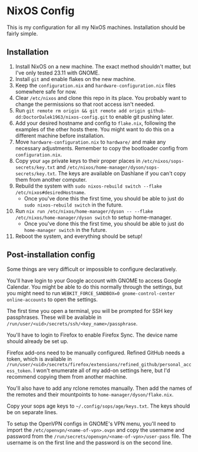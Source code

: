 # NixOS Config

This is my configuration for all my NixOS machines. Installation should be fairly simple.

## Installation

1. Install NixOS on a new machine. The exact method shouldn't matter, but I've only tested 23.11 with GNOME.
2. Install `git` and enable flakes on the new machine.
3. Keep the `configuration.nix` and `hardware-configuration.nix` files somewhere safe for now.
4. Clear `/etc/nixos` and clone this repo in its place. You probably want to change the permissions so that root access isn't needed.
5. Run `git remote rm origin && git remote add origin github-dd:DoctorDalek1963/nixos-config.git` to enable git pushing later.
6. Add your desired hostname and config to `flake.nix`, following the examples of the other hosts there. You might want to do this on a different machine before installation.
8. Move `hardware-configuration.nix` to `hardware/` and make any necessary adjustments. Remember to copy the bootloader config from `configuration.nix`.
9. Copy your `age` private keys to their proper places in `/etc/nixos/sops-secrets/key.txt` and `/etc/nixos/home-manager/dyson/sops-secrets/key.txt`. The keys are available on Dashlane if you can't copy them from another computer.
10. Rebuild the system with `sudo nixos-rebuild switch --flake /etc/nixos#desiredHostname`.
    - Once you've done this the first time, you should be able to just do `sudo nixos-rebuild switch` in the future.
11. Run `nix run /etc/nixos/home-manager/dyson -- --flake /etc/nixos/home-manager/dyson switch` to setup home-manager.
    - Once you've done this the first time, you should be able to just do `home-manager switch` in the future.
12. Reboot the system, and everything should be setup!

## Post-installation config

Some things are very difficult or impossible to configure declaratively.

You'll have login to your Google account with GNOME to access Google Calendar. You might be able to do this normally through the settings, but you might need to run `WEBKIT_FORCE_SANDBOX=0 gnome-control-center online-accounts` to open the settings.

The first time you open a terminal, you will be prompted for SSH key passphrases. These will be available in `/run/user/<uid>/secrets/ssh/<key_name>/passphrase`.

You'll have to login to Firefox to enable Firefox Sync. The device name should already be set up.

Firefox add-ons need to be manually configured. Refined GitHub needs a token, which is available in `/run/user/<uid>/secrets/firefox/extensions/refined_github/personal_access_token`. I won't enumerate all of my add-on settings here, but I'd recommend copying them from another machine.

You'll also have to add any rclone remotes manually. Then add the names of the remotes and their mountpoints to `home-manager/dyson/flake.nix`.

Copy your sops age keys to `~/.config/sops/age/keys.txt`. The keys should be on separate lines.

To setup the OpenVPN configs in GNOME's VPN menu, you'll need to import the `/etc/openvpn/<name-of-vpn>.ovpn` and copy the username and password from the `/run/secrets/openvpn/<name-of-vpn>/user-pass` file. The username is on the first line and the password is on the second line.

